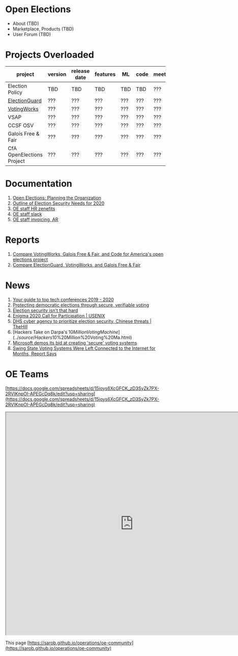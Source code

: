 # Open Elections
* About (TBD)
* Marketplace, Products (TBD)
* User Forum (TBD)

# Projects Overloaded
<div class="datatable-begin"></div>

project        | version | release date | features | ML      | code         | meetings
-------------- | ------- | ------------ | -------- | ------- | ------------ | --------
Election Policy | TBD | TBD | TBD | TBD | TBD | ???
[ElectionGuard](https://github.com/Microsoft/ElectionGuard-SDK) | ??? | ??? | ??? | ??? | ??? | ???
[VotingWorks](https://voting.works) | ??? | ??? | ??? | ??? | ??? | ???
VSAP | ??? | ??? | ??? | ??? | ??? | ???
CCSF OSV | ??? | ??? | ??? | ??? | ??? | ???
Galois Free & Fair  | ??? | ??? | ??? | ??? | ??? | ???
CfA OpenElections Project | ??? | ??? | ??? | ??? | ??? | ???

<div class="datatable-end"></div>

# Documentation
1. [Open Elections: Planning the Organization](https://docs.google.com/document/d/1mEeXGE0sRmKXX3RnAbf4gXgaKp3X4WRWiJ1G0JUkh1c/edit?usp=sharing)
1. [Outline of Election Security Needs for 2020](https://docs.google.com/document/d/1GNWMvz-dliDvWp4uR392-415c71R-11WZK4xnrlGX98/edit?usp=sharing)
1. [OE staff HR zenefits](https://secure.zenefits.com/)
1. [OE staff slack](https://lincoln-labs.slack.com/)
1. [OE staff invoicing, AR](http://bill.com/)

# Reports
1. [Compare VotingWorks, Galois Free & Fair, and Code for America's open elections project](https://www.openhub.net/p/_compare?project_0=VotingWorks&project_1=Free+and+Fair&project_2=openelections-project)
1. [Compare ElectionGuard, VotingWorks, and Galois Free & Fair](https://www.openhub.net/p/_compare?project_0=ElectionGuard&project_1=VotingWorks&project_2=Free+and+Fair)

# News
1. [Your guide to top tech conferences 2019 - 2020](../source/Your%20guide%20to%20top%20tech%20conferences%202019%20-%20202.html)
1. [Protecting democratic elections through secure, verifiable voting](https://blogs.microsoft.com/on-the-issues/2019/05/06/protecting-democratic-elections-through-secure-verifiable-voting/)
1. [Election security isn't that hard](../source/Election%20security%20isn't%20that%20hard.html)
1. [Enigma 2020 Call for Participation | USENIX](../source/Enigma%202020%20Call%20for%20Participation%20%20USENIX.html)
1. [DHS cyber agency to prioritize election security, Chinese threats | TheHill](../source/DHS%20cyber%20agency%20to%20prioritize%20election%20secur.html)
1. [Hackers Take on Darpa's $10 Million Voting Machine](../source/Hackers%20Take%20on%20Darpa's%20$10%20Million%20Voting%20Ma.html)
1. [Microsoft demos its bid at creating 'secure' voting systems](../source/Microsoft%20demos%20its%20bid%20at%20creating%20'secure'%20.html)
1. [Swing State Voting Systems Were Left Connected to the Internet for Months, Report Says](../source/Swing%20State%20Voting%20Systems%20Were%20Left%20Connecte.html)

# OE Teams
[https://docs.google.com/spreadsheets/d/15ioys6XcGFCK_zD3SyZk7PX-2RVIKnpOI-APEGcDq8k/edit?usp=sharing](https://docs.google.com/spreadsheets/d/15ioys6XcGFCK_zD3SyZk7PX-2RVIKnpOI-APEGcDq8k/edit?usp=sharing)

<iframe src="https://docs.google.com/spreadsheets/d/e/2PACX-1vSbezy7bieWqat2sMV6VfkrKDEaF4_9rUdzTGsnXbzzpG0m5jQkZZA4JHq2AFjQUhfKU0ZrA5AicBbq/pubhtml?widget=true&amp;headers=false" width="800" height="700"></iframe>

This page [https://sarob.github.io/operations/oe-community](https://sarob.github.io/operations/oe-community)
